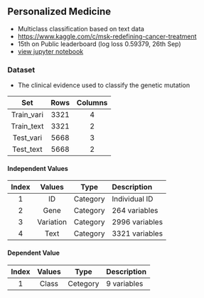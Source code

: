 ## Personalized Medicine
- Multiclass classification based on text data
- https://www.kaggle.com/c/msk-redefining-cancer-treatment
- 15th on Public leaderboard (log loss 0.59379, 26th Sep)
- [view jupyter notebook](http://nbviewer.jupyter.org/github/JihongL/Personalized-Medicine/blob/master/Personal_Medicine.ipynb)

### Dataset
- The clinical evidence used to classify the genetic mutation

|Set|Rows|Columns|
|:---:|:---:|:---:|
|Train_vari|3321|4|
|Train_text|3321|2|
|Test_vari|5668|3|
|Test_text|5668|2|

#### Independent Values
|Index|Values|Type|Description|
|:---:|:---:|:---:|:---|
|1|ID|Category|Individual ID|
|2|Gene|Category|264 variables|
|3|Variation|Category|2996 variables|
|4|Text|Category|3321 variables|

#### Dependent Value
|Index|Values|Type|Description|
|:---:|:---:|:---:|:---|
|1|Class|Cetegory|9 variables|
